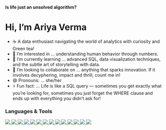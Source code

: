 **Is life just an unsolved algorithm?** 

# Hi, I’m **Ariya Verma**
- ☕ A data enthusiast navigating the world of analytics with curiosity and Green tea!  
- 👀 I’m interested in ... understanding human behavior through numbers.
- 🌱 I’m currently learning ... advanced SQL, data visualization techniques, and the subtle art of storytelling with data.
- 💞️ I’m looking to collaborate on ...  anything that sparks innovation. If it involves decyphering, impact and thrill, count me in!
- 😄 Pronouns: ... she/her
- ⚡ Fun fact: ... Life is like a SQL query — sometimes you get exactly what you’re looking for, sometimes you just forget the WHERE clause and ends up with everything you didn’t ask for!

<!---
AriyaVerma/AriyaVerma is a ✨ special ✨ repository because its `README.md` (this file) appears on your GitHub profile.
You can click the Preview link to take a look at your changes.
---> 
###  **Languages & Tools**



<p align="left">
  <a href="https://www.python.org/">
    <img src="https://img.shields.io/badge/Python-FFD43B?style=flat&logo=python&logoColor=blue"/>
  </a>
  <a href="https://www.mysql.com/">
    <img src="https://img.shields.io/badge/MySQL-4479A1?style=flat&logo=mysql&logoColor=white"/>
  </a>
  <a href="https://powerbi.microsoft.com/">
    <img src="https://img.shields.io/badge/Power%20BI-F2C811?style=flat&logo=power-bi&logoColor=black"/>
  </a>
  <a href="https://support.microsoft.com/en-us/excel">
    <img src="https://img.shields.io/badge/Macros-217346?style=flat&logo=microsoft-excel&logoColor=white"/>
  </a>
  <a href="https://en.wikipedia.org/wiki/Statistics">
    <img src="https://img.shields.io/badge/Statistics-4B0082?style=flat&logo=monogram&logoColor=white"/>
  </a>
  <a href="https://www.tableau.com/">
    <img src="https://img.shields.io/badge/Tableau-E97627?style=flat&logo=tableau&logoColor=white"/>
  </a>
  <a href="https://numpy.org/">
    <img src="https://img.shields.io/badge/NumPy-013243?style=flat&logo=numpy&logoColor=white"/>
  </a>
  <a href="https://pandas.pydata.org/">
    <img src="https://img.shields.io/badge/Pandas-150458?style=flat&logo=pandas&logoColor=white"/>
  </a>
  <a href="https://matplotlib.org/">
    <img src="https://img.shields.io/badge/Matplotlib-11557C?style=flat&logo=plotly&logoColor=white"/>
  </a>
  <a href="https://seaborn.pydata.org/">
    <img src="https://img.shields.io/badge/Seaborn-3776AB?style=flat&logo=python&logoColor=white"/>
  </a>
  <a href="https://www.ibm.com/analytics/spss-statistics">
    <img src="https://img.shields.io/badge/SPSS-0033A0?style=flat&logo=ibm&logoColor=white"/>
  </a>
  <a href="https://www.jamovi.org/">
    <img src="https://img.shields.io/badge/Jamovi-009688?style=flat&logo=jamovi&logoColor=white"/>
  </a>
  <a href="https://www.atlassian.com/software/jira">
    <img src="https://img.shields.io/badge/JIRA-0052CC?style=flat&logo=jira&logoColor=white"/>
  </a>
  <a href="https://www.r-project.org/">
    <img src="https://img.shields.io/badge/R-276DC3?style=flat&logo=r&logoColor=white"/>
  </a>
</p>

